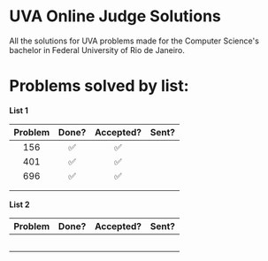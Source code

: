 # UVA Online Judge Solutions

All the solutions for UVA problems made for the Computer Science's bachelor in Federal University of Rio de Janeiro.

# Problems solved by list:

**List 1**

| Problem | Done? | Accepted? | Sent? |
|:-------:|:-----:|:---------:|:-----:|
| 156     | ✅    | ✅        |       |
| 401     | ✅    | ✅        |       |
| 696     | ✅    | ✅        |       |
|         |       |           |       |
|         |       |           |       |

**List 2**

| Problem | Done? | Accepted? | Sent? |
|:-------:|:-----:|:---------:|:-----:|
|         |       |           |       |
|         |       |           |       |
|         |       |           |       |
|         |       |           |       |
|         |       |           |       |

